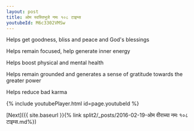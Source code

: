 ```yaml
---
layout: post
title: ओम स्वस्तिभुजे नमः १०८ टाइम्स
youtubeId: M6c3302VMSw
---
```

 
 
Helps get goodness, bliss and peace and God's blessings
 
Helps remain focused, help generate inner energy 
 
Helps boost physical and mental health 
 
Helps remain grounded and generates a sense of gratitude towards the greater power 
 
Helps reduce bad karma
 
 
 
 


{% include youtubePlayer.html id=page.youtubeId %}
 
[Next]({{ site.baseurl }}{% link  split2/_posts/2016-02-19-ओम वीराच्या नमः १०८ टाइम्स.md%})
 
